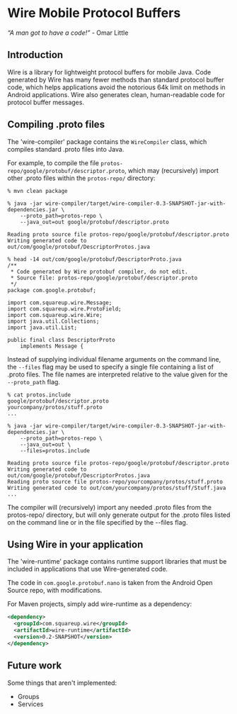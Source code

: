 Wire Mobile Protocol Buffers
============================

*“A man got to have a code!”* - Omar Little


Introduction
------------

Wire is a library for lightweight protocol buffers for mobile Java. Code generated by Wire has many
fewer methods than standard protocol buffer code, which helps applications avoid the notorious 64k
limit on methods in Android applications. Wire also generates clean, human-readable code for
protocol buffer messages.


Compiling .proto files
----------------------

The 'wire-compiler' package contains the `WireCompiler` class, which compiles standard .proto files
into Java.

For example, to compile the file `protos-repo/google/protobuf/descriptor.proto`, which may
(recursively) import other .proto files within the `protos-repo/` directory:

    % mvn clean package

    % java -jar wire-compiler/target/wire-compiler-0.3-SNAPSHOT-jar-with-dependencies.jar \
        --proto_path=protos-repo \
        --java_out=out google/protobuf/descriptor.proto

    Reading proto source file protos-repo/google/protobuf/descriptor.proto
    Writing generated code to out/com/google/protobuf/DescriptorProtos.java

    % head -14 out/com/google/protobuf/DescriptorProto.java
    /**
     * Code generated by Wire protobuf compiler, do not edit.
     * Source file: protos-repo/google/protobuf/descriptor.proto
     */
    package com.google.protobuf;

    import com.squareup.wire.Message;
    import com.squareup.wire.ProtoField;
    import com.squareup.wire.Wire;
    import java.util.Collections;
    import java.util.List;

    public final class DescriptorProto
        implements Message {

Instead of supplying individual filename arguments on the command line, the `--files` flag may be
used to specify a single file containing a list of .proto files. The file names are interpreted
relative to the value given for the `--proto_path` flag.

    % cat protos.include
    google/protobuf/descriptor.proto
    yourcompany/protos/stuff.proto
    ...

    % java -jar wire-compiler/target/wire-compiler-0.3-SNAPSHOT-jar-with-dependencies.jar \
        --proto_path=protos-repo \
        --java_out=out \
        --files=protos.include

    Reading proto source file protos-repo/google/protobuf/descriptor.proto
    Writing generated code to out/com/google/protobuf/DescriptorProtos.java
    Reading proto source file protos-repo/yourcompany/protos/stuff.proto
    Writing generated code to out/com/yourcompany/protos/stuff/Stuff.java
    ...

The compiler will (recursively) import any needed .proto files from the protos-repo/ directory, but
will only generate output for the .proto files listed on the command line or in the file specified
by the --files flag.

Using Wire in your application
------------------------------

The 'wire-runtime' package contains runtime support libraries that must be included in applications
that use Wire-generated code.

The code in `com.google.protobuf.nano` is taken from the Android Open Source repo, with
modifications.

For Maven projects, simply add wire-runtime as a dependency:

```xml
<dependency>
  <groupId>com.squareup.wire</groupId>
  <artifactId>wire-runtime</artifactId>
  <version>0.2-SNAPSHOT</version>
</dependency>
```


Future work
-----------

Some things that aren't implemented:

 * Groups
 * Services
